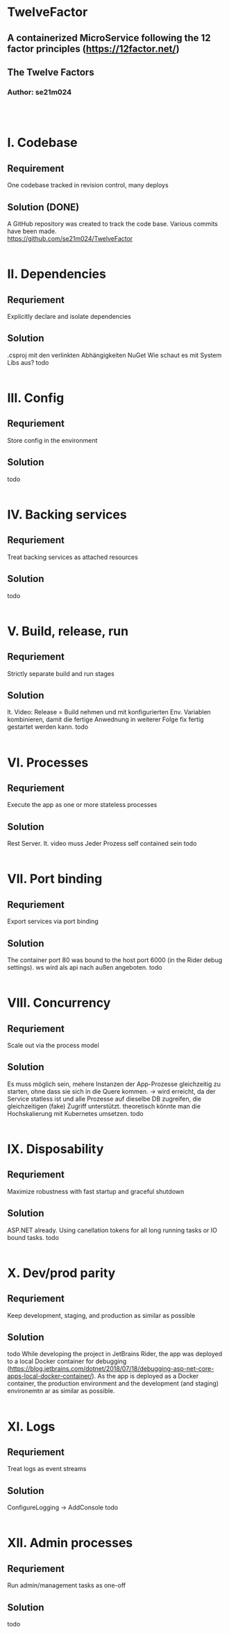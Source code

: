 # TwelveFactor
## A containerized MicroService following the 12 factor principles (https://12factor.net/)
## The Twelve Factors
### Author: se21m024
<br/><br/>
# I. Codebase
## Requirement
One codebase tracked in revision control, many deploys
## Solution (DONE)
A GitHub repository was created to track the code base. Various commits have been made.<br/>
https://github.com/se21m024/TwelveFactor
<br/><br/>

# II. Dependencies
## Requriement
Explicitly declare and isolate dependencies
## Solution
.csproj mit den verlinkten Abhängigkeiten NuGet
Wie schaut es mit System Libs aus?
todo
<br/><br/>

# III. Config
## Requriement
Store config in the environment
## Solution
todo
<br/><br/>

# IV. Backing services
## Requriement
Treat backing services as attached resources
## Solution
todo
<br/><br/>

# V. Build, release, run
## Requriement
Strictly separate build and run stages
## Solution
lt. Video: Release = Build nehmen und mit konfigurierten Env. Variablen kombinieren, damit die fertige Anwednung in weiterer Folge fix fertig gestartet werden kann.
todo
<br/><br/>

# VI. Processes
## Requriement
Execute the app as one or more stateless processes
## Solution
Rest Server.
lt. video muss Jeder Prozess self contained sein
todo
<br/><br/>

# VII. Port binding
## Requriement
Export services via port binding
## Solution
The container port 80 was bound to the host port 6000 (in the Rider debug settings).
ws wird als api nach außen angeboten.
todo
<br/><br/>

# VIII. Concurrency
## Requriement
Scale out via the process model
## Solution
Es muss möglich sein, mehere Instanzen der App-Prozesse gleichzeitig zu starten, ohne dass sie sich in die Quere kommen. -> wird erreicht, da der Service statless ist und alle Prozesse auf dieselbe DB zugreifen, die gleichzeitigen (fake) Zugriff unterstützt.
theoretisch könnte man die Hochskalierung mit Kubernetes umsetzen.
todo
<br/><br/>

# IX. Disposability
## Requriement
Maximize robustness with fast startup and graceful shutdown
## Solution
ASP.NET already. Using canellation tokens for all long running tasks or IO bound tasks.
todo
<br/><br/>

# X. Dev/prod parity
## Requriement
Keep development, staging, and production as similar as possible
## Solution
todo
While developing the project in JetBrains Rider, the app was deployed to a local Docker container for debugging (https://blog.jetbrains.com/dotnet/2018/07/18/debugging-asp-net-core-apps-local-docker-container/). As the app is deployed as a Docker container, the production environment and the development (and staging) environemtn ar as similar as possible.
<br/><br/>

# XI. Logs
## Requriement
Treat logs as event streams
## Solution
ConfigureLogging -> AddConsole
todo
<br/><br/>

# XII. Admin processes
## Requriement
Run admin/management tasks as one-off 
## Solution
todo

